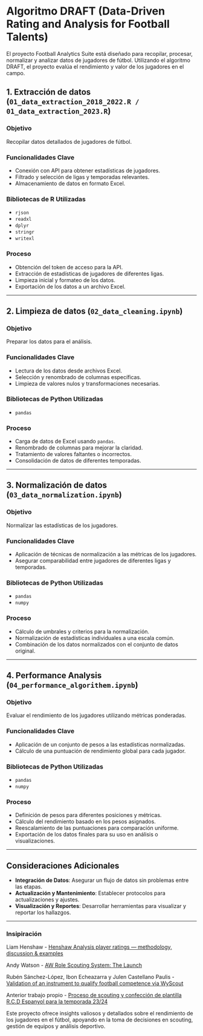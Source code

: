 # Algoritmo DRAFT (Data-Driven Rating and Analysis for Football Talents)

El proyecto Football Analytics Suite está diseñado para recopilar, procesar, normalizar y analizar datos de jugadores de fútbol. Utilizando el algoritmo DRAFT, el proyecto evalúa el rendimiento y valor de los jugadores en el campo.

## 1. Extracción de datos (`01_data_extraction_2018_2022.R / 01_data_extraction_2023.R`)
### Objetivo
Recopilar datos detallados de jugadores de fútbol.

### Funcionalidades Clave
- Conexión con API para obtener estadísticas de jugadores.
- Filtrado y selección de ligas y temporadas relevantes.
- Almacenamiento de datos en formato Excel.

### Bibliotecas de R Utilizadas
- `rjson`
- `readxl`
- `dplyr`
- `stringr`
- `writexl`

### Proceso
- Obtención del token de acceso para la API.
- Extracción de estadísticas de jugadores de diferentes ligas.
- Limpieza inicial y formateo de los datos.
- Exportación de los datos a un archivo Excel.

---

## 2. Limpieza de datos (`02_data_cleaning.ipynb`)
### Objetivo
Preparar los datos para el análisis.

### Funcionalidades Clave
- Lectura de los datos desde archivos Excel.
- Selección y renombrado de columnas específicas.
- Limpieza de valores nulos y transformaciones necesarias.

### Bibliotecas de Python Utilizadas
- `pandas`

### Proceso
- Carga de datos de Excel usando `pandas`.
- Renombrado de columnas para mejorar la claridad.
- Tratamiento de valores faltantes o incorrectos.
- Consolidación de datos de diferentes temporadas.

---

## 3. Normalización de datos (`03_data_normalization.ipynb`)
### Objetivo
Normalizar las estadísticas de los jugadores.

### Funcionalidades Clave
- Aplicación de técnicas de normalización a las métricas de los jugadores.
- Asegurar comparabilidad entre jugadores de diferentes ligas y temporadas.

### Bibliotecas de Python Utilizadas
- `pandas`
- `numpy`

### Proceso
- Cálculo de umbrales y criterios para la normalización.
- Normalización de estadísticas individuales a una escala común.
- Combinación de los datos normalizados con el conjunto de datos original.

---

## 4. Performance Analysis (`04_performance_algorithem.ipynb`)
### Objetivo
Evaluar el rendimiento de los jugadores utilizando métricas ponderadas.

### Funcionalidades Clave
- Aplicación de un conjunto de pesos a las estadísticas normalizadas.
- Cálculo de una puntuación de rendimiento global para cada jugador.

### Bibliotecas de Python Utilizadas
- `pandas`
- `numpy`

### Proceso
- Definición de pesos para diferentes posiciones y métricas.
- Cálculo del rendimiento basado en los pesos asignados.
- Reescalamiento de las puntuaciones para comparación uniforme.
- Exportación de los datos finales para su uso en análisis o visualizaciones.

---

## Consideraciones Adicionales
- **Integración de Datos**: Asegurar un flujo de datos sin problemas entre las etapas.
- **Actualización y Mantenimiento**: Establecer protocolos para actualizaciones y ajustes.
- **Visualización y Reportes**: Desarrollar herramientas para visualizar y reportar los hallazgos.

---

### Insipiración
Liam Henshaw - [Henshaw Analysis player ratings — methodology, discussion & examples](https://henshawanalysis.medium.com/henshaw-analysis-player-ratings-methodology-discussion-examples-555351393b9a)

Andy Watson - [AW Role Scouting System: The Launch](https://andywatsonsport.wordpress.com/2022/02/02/aw-role-scouting-system-the-launch/)

Rubén Sánchez-López, Ibon Echeazarra y Julen Castellano Paulis - [Validation of an instrument to qualify football competence via WyScout](https://revista-apunts.com/en/validation-of-an-instrument-to-qualify-football-competence-via-wyscout/)

Anterior trabajo propio - [Proceso de scouting y confección de plantilla R.C.D Espanyol para la temporada 23/24](https://www.linkedin.com/posts/ignaciomruiz_scouting-y-confecci%C3%B3n-de-plantilla-rcd-activity-7091011895117111296-AR6g?utm_source=share&utm_medium=member_desktop)

Este proyecto ofrece insights valiosos y detallados sobre el rendimiento de los jugadores en el fútbol, apoyando en la toma de decisiones en scouting, gestión de equipos y análisis deportivo.
